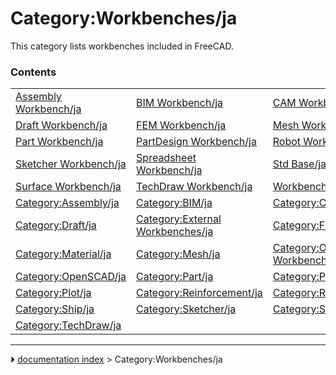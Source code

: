 # Category:Workbenches/ja
This category lists workbenches included in FreeCAD.

### Contents

|     |     |     |
| --- | --- | --- |
| [Assembly Workbench/ja](Assembly_Workbench/ja.md) | [BIM Workbench/ja](BIM_Workbench/ja.md) | [CAM Workbench/ja](CAM_Workbench/ja.md) |
| [Draft Workbench/ja](Draft_Workbench/ja.md) | [FEM Workbench/ja](FEM_Workbench/ja.md) | [Mesh Workbench/ja](Mesh_Workbench/ja.md) |
| [Part Workbench/ja](Part_Workbench/ja.md) | [PartDesign Workbench/ja](PartDesign_Workbench/ja.md) | [Robot Workbench/ja](Robot_Workbench/ja.md) |
| [Sketcher Workbench/ja](Sketcher_Workbench/ja.md) | [Spreadsheet Workbench/ja](Spreadsheet_Workbench/ja.md) | [Std Base/ja](Std_Base/ja.md) |
| [Surface Workbench/ja](Surface_Workbench/ja.md) | [TechDraw Workbench/ja](TechDraw_Workbench/ja.md) | [Workbenches/ja](Workbenches/ja.md) |
| [Category:Assembly/ja](Category_Assembly/ja.md) | [Category:BIM/ja](Category_BIM/ja.md) | [Category:CAM/ja](Category_CAM/ja.md) |
| [Category:Draft/ja](Category_Draft/ja.md) | [Category:External Workbenches/ja](Category_External_Workbenches/ja.md) | [Category:FEM/ja](Category_FEM/ja.md) |
| [Category:Material/ja](Category_Material/ja.md) | [Category:Mesh/ja](Category_Mesh/ja.md) | [Category:Obsolete Workbenches/ja](Category_Obsolete_Workbenches/ja.md) |
| [Category:OpenSCAD/ja](Category_OpenSCAD/ja.md) | [Category:Part/ja](Category_Part/ja.md) | [Category:PartDesign/ja](Category_PartDesign/ja.md) |
| [Category:Plot/ja](Category_Plot/ja.md) | [Category:Reinforcement/ja](Category_Reinforcement/ja.md) | [Category:Robot/ja](Category_Robot/ja.md) |
| [Category:Ship/ja](Category_Ship/ja.md) | [Category:Sketcher/ja](Category_Sketcher/ja.md) | [Category:Surface/ja](Category_Surface/ja.md) |
| [Category:TechDraw/ja](Category_TechDraw/ja.md) |



---
⏵ [documentation index](../README.md) > Category:Workbenches/ja
